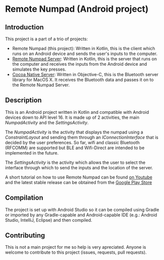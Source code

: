 # Remote Numpad (Android project)

## Introduction

This project is a part of a trio of projects:

* Remote Numpad (this project): Written in Kotlin, this is the client which
runs on an Android device and sends the user's inputs to the computer.
* [Remote Numpad Server](https://github.com/theolizard/remote-numpad-server):
Written in Kotlin, this is the server that runs on the computer and receives
the inputs from the Android device and simulates the key presses.
* [Cocoa Native Server](https://github.com/theolizard/cocoa-native-server):
Written in Objective-C, this is the Bluetooth server library for MacOS X. It
receives the Bluetooth data and passes it on to the Remote Numpad Server.

## Description

This is an Android project written in Kotlin and compatible with Android
devices down to API level 16. It is made up of 2 activities, the main
*NumpadActivity* and the *SettingsActivity*.

The *NumpadActivity* is the activity that displays the numpad using a
*ConstraintLayout* and sending them through an *IConnectionInterface* that is
decided by the user preferences. So far, wifi and classic Bluetooth (RFCOMM)
are supported but BLE and Wifi-Direct are intended to be implemented in the
future.

The *SettingsActivity* is the activity which allows the user to select the
interface through which to send the inputs and the location of the server.

A short tutorial on how to use Remote Numpad can be found
[on Youtube](https://www.youtube.com/watch?v=xTfQparcgg4) and the latest stable release can be
obtained from the
[Google Play Store](https://play.google.com/store/apps/details?id=com.guillaumepayet.remotenumpad&hl=en_US)

## Compilation

The project is set up with Android Studio so it can be compiled using Gradle
or imported by any Gradle-capable and Android-capable IDE (e.g.: Android
Studio, IntelliJ, Eclipse) and then compiled.

## Contributing

This is not a main project for me so help is very apreciated. Anyone is
welcome to contribute to this project (issues, requests, pull requests).
